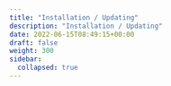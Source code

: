 ```yaml
---
title: "Installation / Updating"
description: "Installation / Updating"
date: 2022-06-15T08:49:15+00:00
draft: false
weight: 300
sidebar:
  collapsed: true
---
```

